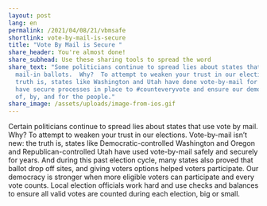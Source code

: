 ```yaml
---
layout: post
lang: en
permalink: /2021/04/08/21/vbmsafe
shortlink: vote-by-mail-is-secure
title: "Vote By Mail is Secure "
share_header: You're almost done!
share_subhead: Use these sharing tools to spread the word
share_text: "Some politicians continue to spread lies about states that use
  mail-in ballots.  Why?  To attempt to weaken your trust in our elections. The
  truth is, states like Washington and Utah have done vote-by-mail for years and
  have secure processes in place to #counteveryvote and ensure our democracy is
  of, by, and for the people."
share_image: /assets/uploads/image-from-ios.gif
---
```

Certain politicians continue to spread lies about states that use vote by mail. Why? To attempt to weaken your trust in our elections. Vote-by-mail isn’t new: the truth is, states like Democratic-controlled Washington and Oregon and Republican-controlled Utah have used vote-by-mail safely and securely for years. And during this past election cycle, many states also proved that ballot drop off sites, and giving voters options helped voters participate. Our democracy is stronger when more eligible voters can participate and every vote counts. Local election officials work hard and use checks and balances to ensure all valid votes are counted during each election, big or small.